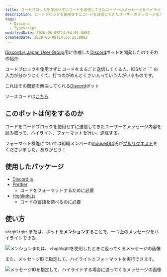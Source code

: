 ```yaml
---
title: コードブロックを使用せずにコードを送信してきたユーザーのメッセージをハイライトするDiscordボット
description: コードブロックを使用せずにコードを送信してきたユーザーのメッセージをハイライトするDiscordボットを作ったので紹介
tags:
  - Discord
  - TypeScript
modifiedDate: 2020-06-08T14:54:01.000Z
createdDate: 2020-06-08T14:35:22.000Z
---
```


[Discord.js Japan User Group](https://discordjs-japan.org)用に作成した[Discord](/tags/discord)ボットを開発したのでそれの紹介

コードブロックを使用せずにコードをまるごと送信してくる人、iOSだと `\`` の入力が分かりにくくて、打つのがめんどくさい人っていう人がいるものです。

これはその問題を解決してくれる[Discord](/tags/discord)ボット

ソースコードは[こちら](https://github.com/InkoHX/highlight-discordbot)

## このボットは何をするのか

コードをコードブロックを使用せずに送信してきたユーザーのメッセージ内容を読み取って、ハイライト、フォーマットを行い、送信する。

フォーマット機能については組織メンバーの[mouse484](https://github.com/mouse484)氏が[プルリクエスト](https://github.com/mouse484)をくださいました。ありがとう！

## 使用したパッケージ

- [Discord.js](https://www.npmjs.com/package/discord.js)
- [Prettier](https://www.npmjs.com/package/prettier)
  - コードをフォーマットするために必要
- [Highlight.js](https://www.npmjs.com/package/highlight.js)
  - コードの言語を調べるのに必要

## 使い方

`>highlight` または、ボットを**メンション**することで、一つ上のメッセージをハイライトできる。

![メンションまたは、>highlightを使用したときに返ってくるメッセージの画像](/images/posts/2020-6-7/highlight-discordbot/highlight-command.png)

また、メッセージIDで指定して、ハイライトとフォーマットを実行できます。

![メッセージIDを指定して、ハイライトする場合に送ってくるメッセージの画像](/images/posts/2020-6-7/highlight-discordbot/message-id-highlight.png)
